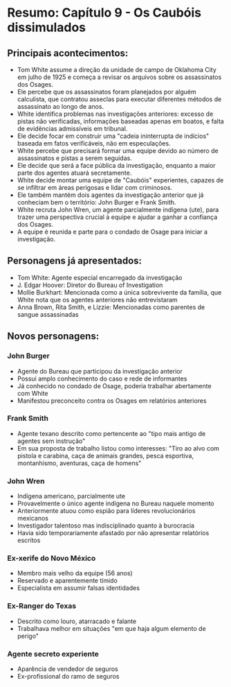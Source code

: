# Resumo: Capítulo 9 - Os Caubóis dissimulados

## Principais acontecimentos:
- Tom White assume a direção da unidade de campo de Oklahoma City em julho de 1925 e começa a revisar os arquivos sobre os assassinatos dos Osages.
- Ele percebe que os assassinatos foram planejados por alguém calculista, que contratou asseclas para executar diferentes métodos de assassinato ao longo de anos.
- White identifica problemas nas investigações anteriores: excesso de pistas não verificadas, informações baseadas apenas em boatos, e falta de evidências admissíveis em tribunal.
- Ele decide focar em construir uma "cadeia ininterrupta de indícios" baseada em fatos verificáveis, não em especulações.
- White percebe que precisará formar uma equipe devido ao número de assassinatos e pistas a serem seguidas.
- Ele decide que será a face pública da investigação, enquanto a maior parte dos agentes atuará secretamente.
- White decide montar uma equipe de "Caubóis" experientes, capazes de se infiltrar em áreas perigosas e lidar com criminosos.
- Ele também mantém dois agentes da investigação anterior que já conheciam bem o território: John Burger e Frank Smith.
- White recruta John Wren, um agente parcialmente indígena (ute), para trazer uma perspectiva crucial à equipe e ajudar a ganhar a confiança dos Osages.
- A equipe é reunida e parte para o condado de Osage para iniciar a investigação.

## Personagens já apresentados:
- Tom White: Agente especial encarregado da investigação
- J. Edgar Hoover: Diretor do Bureau of Investigation
- Mollie Burkhart: Mencionada como a única sobrevivente da família, que White nota que os agentes anteriores não entrevistaram
- Anna Brown, Rita Smith, e Lizzie: Mencionadas como parentes de sangue assassinadas

## Novos personagens:

### John Burger
- Agente do Bureau que participou da investigação anterior
- Possui amplo conhecimento do caso e rede de informantes
- Já conhecido no condado de Osage, poderia trabalhar abertamente com White
- Manifestou preconceito contra os Osages em relatórios anteriores

### Frank Smith
- Agente texano descrito como pertencente ao "tipo mais antigo de agentes sem instrução"
- Em sua proposta de trabalho listou como interesses: "Tiro ao alvo com pistola e carabina, caça de animais grandes, pesca esportiva, montanhismo, aventuras, caça de homens"

### John Wren
- Indígena americano, parcialmente ute
- Provavelmente o único agente indígena no Bureau naquele momento
- Anteriormente atuou como espião para líderes revolucionários mexicanos
- Investigador talentoso mas indisciplinado quanto à burocracia
- Havia sido temporariamente afastado por não apresentar relatórios escritos

### Ex-xerife do Novo México
- Membro mais velho da equipe (56 anos)
- Reservado e aparentemente tímido
- Especialista em assumir falsas identidades

### Ex-Ranger do Texas
- Descrito como louro, atarracado e falante
- Trabalhava melhor em situações "em que haja algum elemento de perigo"

### Agente secreto experiente
- Aparência de vendedor de seguros
- Ex-profissional do ramo de seguros 